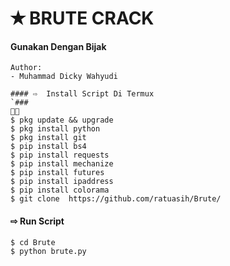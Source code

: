 # ✭ BRUTE CRACK
#### Gunakan Dengan Bijak
```
Author:
- Muhammad Dicky Wahyudi

#### ⇨  Install Script Di Termux
`###
🤣😂  
$ pkg update && upgrade  
$ pkg install python  
$ pkg install git  
$ pip install bs4  
$ pip install requests  
$ pip install mechanize  
$ pip install futures  
$ pip install ipaddress
$ pip install colorama
$ git clone  https://github.com/ratuasih/Brute/ 
```
#### ⇨  Run Script
```
$ cd Brute  
$ python brute.py 
```
